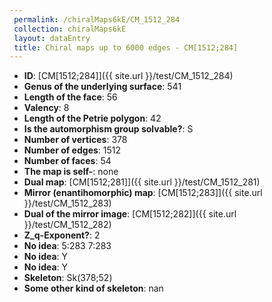 ```yaml
--- 
 permalink: /chiralMaps6kE/CM_1512_284 
 collection: chiralMaps6kE
 layout: dataEntry
 title: Chiral maps up to 6000 edges - CM[1512;284]
---
```


- **ID**: [CM[1512;284]]({{ site.url }}/test/CM_1512_284)
- **Genus of the underlying surface**: 541
- **Length of the face**: 56
- **Valency**: 8
- **Length of the Petrie polygon**: 42
- **Is the automorphism group solvable?**: S
- **Number of vertices**: 378
- **Number of edges**: 1512
- **Number of faces**: 54
- **The map is self-**: none
- **Dual map**: [CM[1512;281]]({{ site.url }}/test/CM_1512_281)
- **Mirror (enantihomorphic) map**: [CM[1512;283]]({{ site.url }}/test/CM_1512_283)
- **Dual of the mirror image**: [CM[1512;282]]({{ site.url }}/test/CM_1512_282)
- **Z_q-Exponent?**: 2
- **No idea**:  5:283 7:283
- **No idea**: Y
- **No idea**: Y
- **Skeleton**: Sk(378;52)
- **Some other kind of skeleton**: nan
